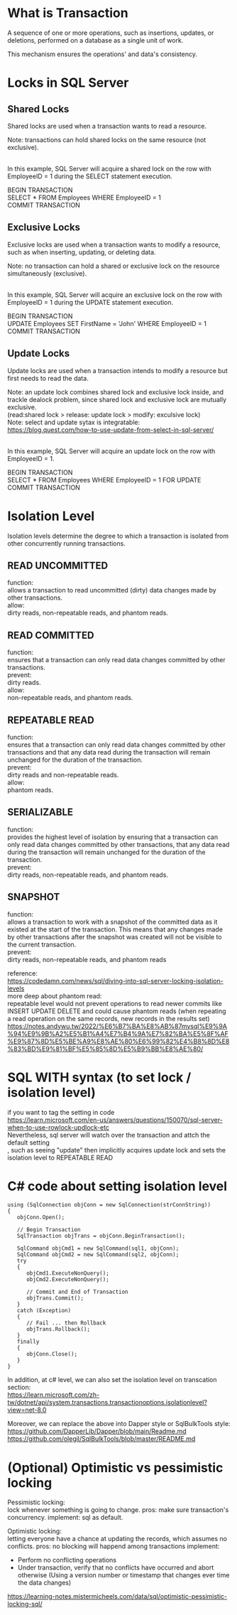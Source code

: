 # What is Transaction
A sequence of one or more operations, such as insertions, updates, or deletions, performed on a database as a single unit of work.

This mechanism ensures the operations' and data's consistency.

# Locks in SQL Server

## Shared Locks
Shared locks are used when a transaction wants to read a resource.

Note: transactions can hold shared locks on the same resource (not exclusive).

\
In this example, SQL Server will acquire a shared lock on the row with EmployeeID = 1 during the SELECT statement execution.

BEGIN TRANSACTION\
SELECT * FROM Employees WHERE EmployeeID = 1\
COMMIT TRANSACTION

## Exclusive Locks
Exclusive locks are used when a transaction wants to modify a resource, such as when inserting, updating, or deleting data.

Note: no transaction can hold a shared or exclusive lock on the resource simultaneously (exclusive).

\
In this example, SQL Server will acquire an exclusive lock on the row with EmployeeID = 1 during the UPDATE statement execution.

BEGIN TRANSACTION\
UPDATE Employees SET FirstName = 'John' WHERE EmployeeID = 1\
COMMIT TRANSACTION

## Update Locks
Update locks are used when a transaction intends to modify a 
resource but first needs to read the data.

Note: an update lock combines shared lock and exclusive lock inside, and trackle dealock problem, since shared lock and exclusive lock are mutually exclusive.\
(read:shared lock > release: update lock > modify: exculsive lock)
\
Note: select and update sytax is integratable:\
https://blog.quest.com/how-to-use-update-from-select-in-sql-server/

\
In this example, SQL Server will acquire an update lock on the row with EmployeeID = 1.

BEGIN TRANSACTION\
SELECT * FROM Employees WHERE EmployeeID = 1 FOR UPDATE\
COMMIT TRANSACTION

# Isolation Level
Isolation levels determine the degree to which a transaction is isolated from other concurrently running transactions.

## READ UNCOMMITTED
function:\
allows a transaction to read uncommitted (dirty) data changes made by other transactions.\
allow:\
dirty reads, non-repeatable reads, and phantom reads.

## READ COMMITTED
function:\
ensures that a transaction can only read data changes committed by other transactions.\
prevent:\
dirty reads.\
allow:\
non-repeatable reads, and phantom reads.

## REPEATABLE READ
function:\
ensures that a transaction can only read data changes committed by other transactions and that any data read during the transaction will remain unchanged for the duration of the transaction.\
prevent:\
dirty reads and non-repeatable reads.\
allow:\
phantom reads.

## SERIALIZABLE
function:\
provides the highest level of isolation by ensuring that a transaction can only read data changes committed by other transactions, that any data read during the transaction will remain unchanged for the duration of the transaction.\
prevent:\
dirty reads, non-repeatable reads, and phantom reads.

## SNAPSHOT
function:\
allows a transaction to work with a snapshot of the committed data as it existed at the start of the transaction. This means that any changes made by other transactions after the snapshot was created will not be visible to the current transaction.\
prevent:\
dirty reads, non-repeatable reads, and phantom reads

reference:\
https://codedamn.com/news/sql/diving-into-sql-server-locking-isolation-levels
\
more deep about phantom read:\
repeatable level would not prevent operations to read newer commits like INSERT UPDATE DELETE
and could cause phantom reads (when repeating a read operation on the same records, new records in the results set)
https://notes.andywu.tw/2022/%E6%B7%BA%E8%AB%87mysql%E9%9A%94%E9%9B%A2%E5%B1%A4%E7%B4%9A%E7%82%BA%E5%8F%AF%E9%87%8D%E5%BE%A9%E8%AE%80%E6%99%82%E4%B8%8D%E8%83%BD%E9%81%BF%E5%85%8D%E5%B9%BB%E8%AE%80/

# SQL WITH syntax (to set lock / isolation level)
if you want to tag the setting in code\
https://learn.microsoft.com/en-us/answers/questions/150070/sql-server-when-to-use-rowlock-updlock-etc
\
Nevertheless, sql server will watch over the transaction and attch the default setting
\
, such as seeing "update" then implicitly acquires update lock and sets the isolation level to REPEATABLE READ

# C# code about setting isolation level

```
using (SqlConnection objConn = new SqlConnection(strConnString))
{
   objConn.Open();

   // Begin Transaction
   SqlTransaction objTrans = objConn.BeginTransaction();
   
   SqlCommand objCmd1 = new SqlCommand(sql1, objConn);
   SqlCommand objCmd2 = new SqlCommand(sql2, objConn);
   try
   {
      objCmd1.ExecuteNonQuery();
      objCmd2.ExecuteNonQuery();

      // Commit and End of Transaction
      objTrans.Commit();
   }
   catch (Exception)
   {
      // Fail ... then Rollback
      objTrans.Rollback();
   }
   finally
   {
      objConn.Close();
   }
}
```

In addition, at c# level, we can also set the isolation level on transcation section:
\
https://learn.microsoft.com/zh-tw/dotnet/api/system.transactions.transactionoptions.isolationlevel?view=net-8.0

Moreover, we can replace the above into Dapper style or SqlBulkTools style:
\
https://github.com/DapperLib/Dapper/blob/main/Readme.md
\
https://github.com/olegil/SqlBulkTools/blob/master/README.md



# (Optional) Optimistic vs pessimistic locking

Pessimistic locking:\
lock whenever something is going to change.
pros: make sure transaction's concurrency.
implement: sql as default.

Optimistic locking:
\
letting everyone have a chance at updating the records, which assumes no conflicts. 
pros: no blocking will happend among transactions
implement: 
* Perform no conflicting operations
* Under transaction, verify that no conflicts have occurred and abort otherwise (Using a version number or timestamp that changes ever time the data changes)

https://learning-notes.mistermicheels.com/data/sql/optimistic-pessimistic-locking-sql/
